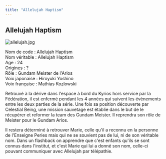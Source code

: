 ```yaml
---
title: "Allelujah Haptism"
---
```


Allelujah Haptism
-----------------

![allelujah.jpg](/images/stories/saga/gundam00/persos/s2/allelujah.jpg "allelujah.jpg")


Nom de code : Allelujah Haptism  
Nom véritable : Allelujah Haptism  
Age : 24  
Origines : ?   
Rôle : Gundam Meister de l'Arios  
Voix japonaise : Hiroyuki Yoshino  
Voix française : Mathias Kozlowski


Retrouvé à la dérive dans l'espace à bord du Kyrios hors service par la Fédération, il est enfermé pendant les 4 années qui suivent les évènements entre les deux parties de la série. Une fois sa position découverte par Celestial Being, une mission sauvetage est établie dans le but de le récupérer et reformer la team des Gundam Meister. Il reprendra son rôle de Meister pour le Gundam Arios.


Il restera déterminé à retrouver Marie, celle qu'il a reconnu en la personne de l'Enseigne Peries mais qui ne se souvient pas de lui, ni de son véritable nom. Dans un flashback on apprendre que c'est enfants qu'ils se sont connus dans l'institut, et c'est Marie qui lui a donné son nom, celle-ci pouvant communiquer avec Allelujah par télépathie.

